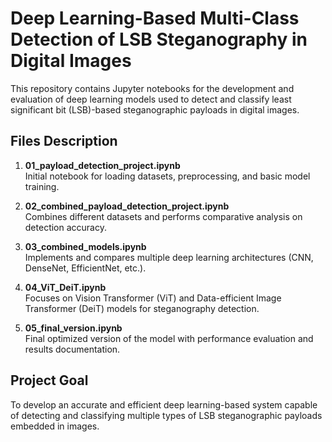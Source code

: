 # Deep Learning-Based Multi-Class Detection of LSB Steganography in Digital Images

This repository contains Jupyter notebooks for the development and evaluation of deep learning models used to detect and classify least significant bit (LSB)-based steganographic payloads in digital images.

## Files Description

1. **01_payload_detection_project.ipynb**  
   Initial notebook for loading datasets, preprocessing, and basic model training.

2. **02_combined_payload_detection_project.ipynb**  
   Combines different datasets and performs comparative analysis on detection accuracy.

3. **03_combined_models.ipynb**  
   Implements and compares multiple deep learning architectures (CNN, DenseNet, EfficientNet, etc.).

4. **04_ViT_DeiT.ipynb**  
   Focuses on Vision Transformer (ViT) and Data-efficient Image Transformer (DeiT) models for steganography detection.

5. **05_final_version.ipynb**  
   Final optimized version of the model with performance evaluation and results documentation.

## Project Goal
To develop an accurate and efficient deep learning-based system capable of detecting and classifying multiple types of LSB steganographic payloads embedded in images.